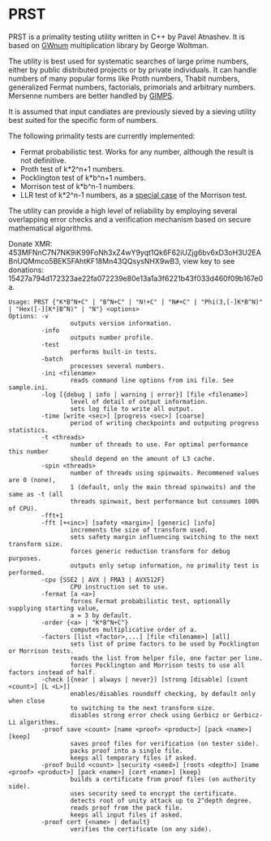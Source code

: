 # PRST
PRST is a primality testing utility written in C++ by Pavel Atnashev. It is based on [GWnum](https://www.mersenne.org/download/) multiplication library by George Woltman.

The utility is best used for systematic searches of large prime numbers, either by public distributed projects or by private individuals. It can handle numbers of many popular forms like Proth numbers, Thabit numbers, generalized Fermat numbers, factorials, primorials and arbitrary numbers. Mersenne numbers are better handled by [GIMPS](https://www.mersenne.org/).

It is assumed that input candiates are previously sieved by a sieving utility best suited for the specific form of numbers.

The following primality tests are currently implemented:
- Fermat probabilistic test. Works for any number, although the result is not definitive.
- Proth test of k*2^n+1 numbers.
- Pocklington test of k*b^n+1 numbers.
- Morrison test of k*b^n-1 numbers.
- LLR test of k*2^n-1 numbers, as a [special case](https://eprint.iacr.org/2023/195) of the Morrison test.

The utility can provide a high level of reliability by employing several overlapping error checks and a verification mechanism based on secure mathematical algorithms.

Donate XMR: 453MFNnC7N7NK9iK99FoNh3xZ4wY9yqt1Qk6F62iUZjg6bv6xD3oH3U2EABnUQMmco5BEK5FAhtKF18Mn43QQsysNHX9wB3,
view key to see donations: 15427a794d172323ae22fa072239e80e13a1a3f6221b43f033d460f09b167e0a.

```
Usage: PRST {"K*B^N+C" | "B^N+C" | "N!+C" | "N#+C" | "Phi(3,[-]K*B^N)" | "Hex([-][K*]B^N)" | "N"} <options>
Options: -v
                 outputs version information.
         -info
                 outputs number profile.
         -test
                 performs built-in tests.
         -batch
                 processes several numbers.
         -ini <filename>
                 reads command line options from ini file. See sample.ini.
         -log [{debug | info | warning | error}] [file <filename>]
                 level of detail of output information.
                 sets log file to write all output.
         -time [write <sec>] [progress <sec>] [coarse]
                 period of writing checkpoints and outputing progress statistics.
         -t <threads>
                 number of threads to use. For optimal performance this number
                 should depend on the amount of L3 cache.
         -spin <threads>
                 number of threads using spinwaits. Recommened values are 0 (none),
                 1 (default, only the main thread spinwaits) and the same as -t (all
                 threads spinwait, best performance but consumes 100% of CPU).
         -fft+1
         -fft [+<inc>] [safety <margin>] [generic] [info]
                 increments the size of transform used.
                 sets safety margin influencing switching to the next transform size.
                 forces generic reduction transform for debug purposes.
                 outputs only setup information, no primality test is performed.
         -cpu {SSE2 | AVX | FMA3 | AVX512F}
                 CPU instruction set to use.
         -fermat [a <a>]
                 forces Fermat probabilistic test, optionally supplying starting value,
                 a = 3 by default.
         -order {<a> | "K*B^N+C"}
                 computes multiplicative order of a.
         -factors [list <factor>,...] [file <filename>] [all]
                 sets list of prime factors to be used by Pocklington or Morrison tests.
                 reads the list from helper file, one factor per line.
                 forces Pocklington and Morrison tests to use all factors instead of half.
         -check [{near | always | never}] [strong [disable] [count <count>] [L <L>]]
                 enables/disables roundoff checking, by default only when close
                 to switching to the next transform size.
                 disables strong error check using Gerbicz or Gerbicz-Li algorithms.
         -proof save <count> [name <proof> <product>] [pack <name>] [keep]
                 saves proof files for verification (on tester side).
                 packs proof into a single file.
                 keeps all temporary files if asked.
         -proof build <count> [security <seed>] [roots <depth>] [name <proof> <product>] [pack <name>] [cert <name>] [keep]
                 builds a certificate from proof files (on authority side).
                 uses security seed to encrypt the certificate.
                 detects root of unity attack up to 2^depth degree.
                 reads proof from the pack file.
                 keeps all input files if asked.
         -proof cert {<name> | default}
                 verifies the certificate (on any side).
```
